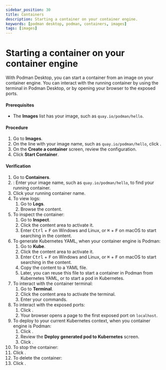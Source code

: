 ```yaml
---
sidebar_position: 30
title: Containers
description: Starting a container on your container engine.
keywords: [podman desktop, podman, containers, images]
tags: [images]
---
```


# Starting a container on your container engine

With Podman Desktop, you can start a container from an image on your container engine.
You can interact with the running container by using the terminal in Podman Desktop, or by opening your browser to the exposed ports.

#### Prerequisites

- The **<Icon icon="fa-solid fa-cloud" size="lg" /> Images** list has your image, such as `quay.io/podman/hello`.

#### Procedure

1. Go to **<Icon icon="fa-solid fa-cloud" size="lg" /> Images**.
1. On the line with your image name, such as `quay.io/podman/hello`, click **<Icon icon="fa-solid fa-play" size="lg" />**.
1. On the **Create a container** screen, review the configuration.
1. Click **<Icon icon="fa-solid fa-play" size="lg" /> Start Container**.

#### Verification

1. Go to **<Icon icon="fa-solid fa-cubes" size="lg" /> Containers**.
1. **<Icon icon="fa-solid fa-search" size="lg" />**: Enter your image name, such as `quay.io/podman/hello`, to find your running container.
1. Click your running container name.
1. To view logs:
   1. Go to **Logs**.
   1. Browse the content.
1. To inspect the container:
   1. Go to **Inspect**.
   1. Click the content area to activate it.
   1. Enter <kbd>Ctrl</kbd> + <kbd>F</kbd> on Windows and Linux, or <kbd>⌘</kbd> + <kbd>F</kbd> on macOS to start searching in the content.
1. To generate Kubernetes YAML, when your container engine is Podman:
   1. Go to **Kube**.
   1. Click the content area to activate it.
   1. Enter <kbd>Ctrl</kbd> + <kbd>F</kbd> on Windows and Linux, or <kbd>⌘</kbd> + <kbd>F</kbd> on macOS to start searching in the content.
   1. Copy the content to a YAML file.
   1. Later, you can reuse this file to start a container in Podman from Kubernetes YAML, or to start a pod in Kubernetes.
1. To interact with the container terminal:
   1. Go to **Terminal**.
   1. Click the content area to activate the terminal.
   1. Enter your commands.
1. To interact with the exposed ports:
   1. Click **<Icon icon="fa-solid fa-external-link" size="lg" />**.
   1. Your browser opens a page to the first exposed port on `localhost`.
1. To deploy to your current Kubernetes context, when you container engine is Podman:
   1. Click **<Icon icon="fa-solid fa-rocket" size="lg" />**.
   1. Review the **Deploy generated pod to Kubernetes** screen.
   1. Click **<Icon icon="fa-solid fa-rocket" size="lg" />**.
1. To stop the container:
1. Click **<Icon icon="fa-solid fa-stop" size="lg" />**.
1. To delete the container:
1. Click **<Icon icon="fa-solid fa-trash" size="lg" />**.
